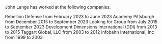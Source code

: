 John Lange has worked at the following companies.

Rebellion Defense from February 2023 to June 2023
Academy Pittsburgh from December 2015 to September 2023
Looking for Group from July 2015 to September 2023
Development Dimensions International (DDI) from 2013 to 2015
Taggart Global, LLC from 2003 to 2012
Infobahn International, Inc from 1999 to 2003